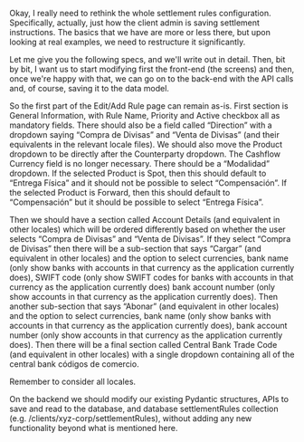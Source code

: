 Okay, I really need to rethink the whole settlement rules configuration. Specifically, actually, just how the client admin is saving settlement instructions. The basics that we have are more or less there, but upon looking at real examples, we need to restructure it significantly.

Let me give you the following specs, and we'll write out in detail. Then, bit by bit, I want us to start modifying first the front-end (the screens) and then, once we're happy with that, we can go on to the back-end with the API calls and, of course, saving it to the data model.

So the first part of the Edit/Add Rule page can remain as-is. First section is General Information, with Rule Name, Priority and Active checkbox all as mandatory fields. There should also be a field called “Direction” with a dropdown saying “Compra de Divisas” and “Venta de Divisas” (and their equivalents in the relevant locale files). We should also move the Product dropdown to be directly after the Counterparty dropdown. The Cashflow Currency field is no longer necessary. There should be a “Modalidad” dropdown. If the selected Product is Spot, then this should default to “Entrega Física” and it should not be possible to select “Compensación”. If the selected Product is Forward, then this should default to “Compensación” but it should be possible to select “Entrega Física”.

Then we should have a section called Account Details (and equivalent in other locales) which will be ordered differently based on whether the user selects “Compra de Divisas” and “Venta de Divisas”. If they select “Compra de Divisas” then there will be a sub-section that says “Cargar” (and equivalent in other locales) and the option to select currencies, bank name (only show banks with accounts in that currency as the application currently does), SWIFT code (only show SWIFT codes for banks with accounts in that currency as the application currently does) bank account number (only show accounts in that currency as the application currently does). Then another sub-section that says “Abonar” (and equivalent in other locales) and the option to select currencies, bank name (only show banks with accounts in that currency as the application currently does), bank account number (only show accounts in that currency as the application currently does).
Then there will be a final section called Central Bank Trade Code (and equivalent in other locales) with a single dropdown containing all of the central bank códigos de comercio.

Remember to consider all locales.

On the backend we should modify our existing Pydantic structures, APIs to save and read to the database, and database settlementRules collection (e.g. /clients/xyz-corp/settlementRules), without adding any new functionality beyond what is mentioned here.
